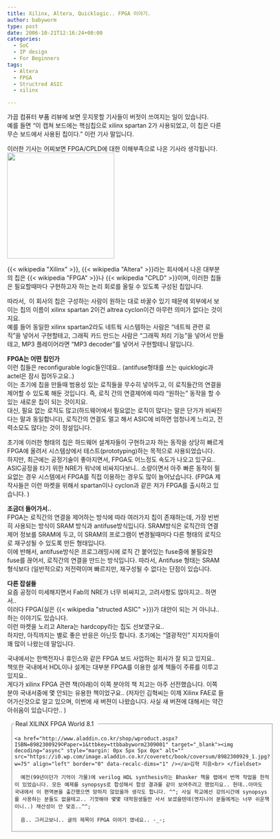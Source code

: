 ```yaml
---
title: Xilinx, Altera, Quicklogic.. FPGA 이야기.
author: babyworm
type: post
date: 2006-10-21T12:16:24+00:00
categories:
  - SoC
  - IP design
  - For Beginners
tags:
  - Altera
  - FPGA
  - Structred ASIC
  - xilinx

---
```

가끔 컴퓨터 부품 리뷰에 보면 웃지못할 기사들이 버젓이 쓰여지는 일이 있습니다.<br>
예를 들면 “이 캡쳐 보드에는 핵심칩으로 xilinx spartan 2가 사용되었고, 이 칩은 다른 무슨 보드에서 사용된 칩이다.” 이런 기사 말입니다. 

이러한 기사는 어찌보면 FPGA/CPLD에 대한 이해부족으로 나온 기사라 생각됩니다.<img loading="lazy" decoding="async" src="https://i0.wp.com/babyworm.net/wordpress/wp-content/uploads/1/cfile27.uf.17610C4A4D6A7A9D0EC7D8.jpg?resize=249%2C246" class="alignright" width="249" height="246" alt="" data-recalc-dims="1" /> 

{{< wikipedia "Xilinx" >}}, {{< wikipedia "Altera" >}}라는 회사에서 나온 대부분의 칩은 {{< wikipedia "FPGA" >}}나 {{< wikipedia "CPLD" >}}이며, 이러한 칩들은 필요할때마다 구현하고자 하는 논리 회로를 올릴 수 있도록 구성된 칩입니다. 

따라서,  이 회사의 칩은 구성하는 사람이 원하는 대로 바꿀수 있기 때문에 외부에서 보이는 칩의 이름이 xilinx spartan 2이건 altrea cyclon이건 아무런 의미가 없다는 것이지요.<br>
예를 들어 동일한 xilinx spartan2라도 네트웍 시스템하는 사람은 “네트웍 관련 로직”을 넣어서 구현할테고, 그래픽 카드 만드는 사람은 “그래픽 처리 기능”을 넣어서 만들테고, MP3 플레이어라면 “MP3 decoder”를 넣어서 구현할테니 말입니다. 

**FPGA는 어떤 칩인가**<br>
이런 칩들은 reconfigurable logic들인데요.. (antifuse형태를 쓰는 quicklogic과 actel은 잠시 접어두고요..)<br>
이는 초기에 칩을 만들때 범용성 있는 로직들을 무수히 넣어두고, 이 로직들간의 연결을 제어할 수 있도록 해둔 것입니다. 즉, 로직 간의 연결제어에 따라 “원하는” 동작을 할 수 있는 새로운 칩이 되는 것이지요.<br>
대신, 필요 없는 로직도 많고(하드웨어에서 필요없는 로직이 많다는 말은 단가가 비싸진다는 말과 동일합니다), 로직간의 연결도 멀고 해서 ASIC에 비하면 엄청나게 느리고, 전력소모도 많다는 것이 정설입니다. 

초기에 이러한 형태의 칩은 하드웨어 설계자들이 구현하고자 하는 동작을 상당히 빠르게 FPGA에 올려서 시스템상에서 테스트(prototyping)하는 목적으로 사용되었습니다.<br>
하지만, 최근에는 공정기술이 좋아지면서, FPGA도 어느정도 속도가 나오고 있구요.. ASIC공정을 타기 위한 NRE가 워낙에 비싸지다보니.. 소량이면서 아주 빠른 동작이 필요없는 경우 시스템에서 FPGA를 직접 이용하는 경우도 많이 늘어났습니다. (FPGA 제작사들은 이런 마켓을 위해서 spartan이나 cyclon과 같은 저가 FPGA를 출시하고 있습니다. )

**조금더 들어가서..**<br>
FPGA는 로직간의 연결을 제어하는 방식에 따라 여러가지 칩이 존재하는데, 가장 빈번히 사용되는 방식이 SRAM 방식과 antifuse방식입니다. SRAM방식은 로직간의 연결 제어 정보를 SRAM에 두고, 이 SRAM의 프로그램이 변경될때마다 다른 형태의 로직으로 재구성될 수 있도록 만든 형태입니다.<br>
이에 반해서, antifuse방식은 프로그래밍시에 로직 간 붙어있는 fuse중에 불필요한 fuse를 끊어서, 로직간의 연결을 만드는 방식입니다. 따라서, Antifuse 형태는 SRAM 형식보다 (일반적으로) 저전력이며 빠르지만, 재구성될 수 없다는 단점이 있습니다. 

**다른 잡설들**<br>
요즘 공정이 미세해지면서 Fab의 NRE가 너무 비싸지고, 고려사항도 많아지고.. 하면서..<br>
이러다 FPGA(실은 {{< wikipedia "structed ASIC" >}})가 대안이 되는 거 아니냐.. 하는 이야기도 있습니다.<br>
이런 마켓을 노리고 Altera는 hardcopy라는 칩도 선보였구요..<br>
하지만, 아직까지는 별로 좋은 반응은 아닌듯 합니다. 초기에는 “열광적인” 지지자들이 꽤 많이 나왔는데 말입니다.

국내에서는 한백전자나 휴인스와 같은 FPGA 보드 사업하는 회사가 잘 되고 있지요..<br>
책또한 국내에서 HDL이나 설계는 대부분 FPGA를 이용한 설계 책들이 주류를 이루고 있지요..<br>
게다가 xilinx FPGA 관련 책(아래)이 이쪽 분야의 책 치고는 아주 선전했습니다. 이쪽 분야 국내서중에 몇 안되는 유용한 책이었구요.. (저자인 김혁씨는 이제 Xilinx FAE로 들어가신것으로 알고 있으며, 이번에 새 버젼이 나왔습니다. 사실 새 버젼에 대해서는 약간 아쉬움이 있습니다만.. )

<fieldset style="padding-right: 5px; padding-left: 5px; padding-bottom: 5px; margin: 10px; width: 90%; padding-top: 5px">
  <legend>Real XILINX FPGA World 8.1  </legend> 

    <a href="http://www.aladdin.co.kr/shop/wproduct.aspx?ISBN=8982300929©Paper=1&ttbkey=ttbbabyworm2309001" target="_blank"><img decoding="async" style="margin: 0px 5px 5px 0px" alt="" src="https://i0.wp.com/image.aladdin.co.kr/coveretc/book/coversum/8982300929_1.jpg?w=75" align="left" border="0" data-recalc-dims="1" /></a>김혁 지음<br> </fieldset> 

      예전(99년이던가 기억이 가물)에 verilog HDL synthesis라는 Bhasker 책을 랩에서 번역 작업을 한적이 있었습니다. 모든 예제를 synopsys로 합성해서 합성 결과를 같이 보여주려고 했었지요.. 헌데..아마도 국내에서 이 편역본을 출간했으면 망하지 않았을까 생각도 합니다. ^^; 사실 학교에선 강의시간에 synopsys를 사용하는 분들도 없을테고.. 기껏해야 몇몇 대학원생들만 사서 보셨을텐데(엔지니어 분들에게는 너무 쉬운책이니..) 채산성이 안 맞죠..^^;

      음.. 그러고보니.. 글의 제목이 FPGA 이야기 였네요.. -_-;
